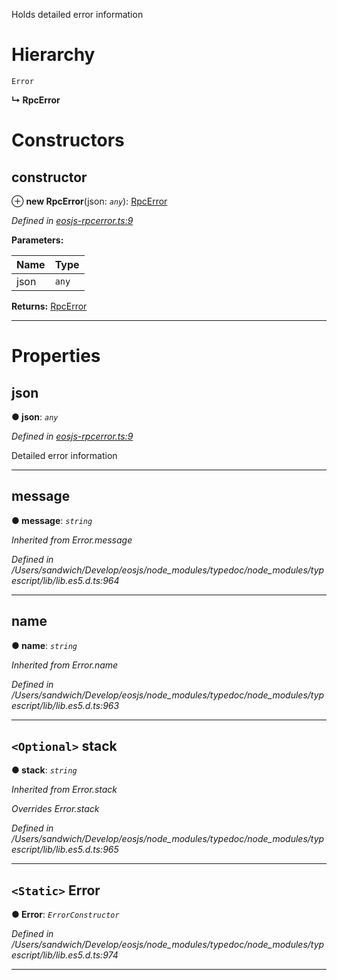 

Holds detailed error information

# Hierarchy

 `Error`

**↳ RpcError**

# Constructors

<a id="constructor"></a>

##  constructor

⊕ **new RpcError**(json: *`any`*): [RpcError](rpc_error.rpcerror.md)

*Defined in [eosjs-rpcerror.ts:9](https://github.com/EOSIO/eosjs/blob/a2c7836/src/eosjs-rpcerror.ts#L9)*

**Parameters:**

| Name | Type |
| ------ | ------ |
| json | `any` |

**Returns:** [RpcError](rpc_error.rpcerror.md)

___

# Properties

<a id="json"></a>

##  json

**● json**: *`any`*

*Defined in [eosjs-rpcerror.ts:9](https://github.com/EOSIO/eosjs/blob/a2c7836/src/eosjs-rpcerror.ts#L9)*

Detailed error information

___
<a id="message"></a>

##  message

**● message**: *`string`*

*Inherited from Error.message*

*Defined in /Users/sandwich/Develop/eosjs/node_modules/typedoc/node_modules/typescript/lib/lib.es5.d.ts:964*

___
<a id="name"></a>

##  name

**● name**: *`string`*

*Inherited from Error.name*

*Defined in /Users/sandwich/Develop/eosjs/node_modules/typedoc/node_modules/typescript/lib/lib.es5.d.ts:963*

___
<a id="stack"></a>

## `<Optional>` stack

**● stack**: *`string`*

*Inherited from Error.stack*

*Overrides Error.stack*

*Defined in /Users/sandwich/Develop/eosjs/node_modules/typedoc/node_modules/typescript/lib/lib.es5.d.ts:965*

___
<a id="error"></a>

## `<Static>` Error

**● Error**: *`ErrorConstructor`*

*Defined in /Users/sandwich/Develop/eosjs/node_modules/typedoc/node_modules/typescript/lib/lib.es5.d.ts:974*

___

